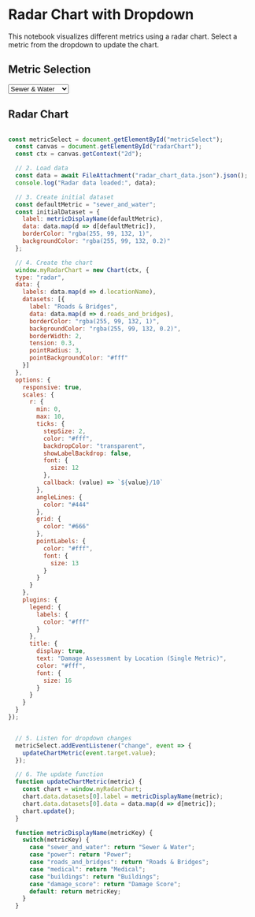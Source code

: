 # Radar Chart with Dropdown

This notebook visualizes different metrics using a radar chart. Select a metric from the dropdown to update the chart.

## Metric Selection

<select id="metricSelect">
  <option value="sewer_and_water">Sewer & Water</option>
  <option value="power">Power</option>
  <option value="roads_and_bridges">Roads & Bridges</option>
  <option value="medical">Medical</option>
  <option value="buildings">Buildings</option>
  <option value="damage_score">Damage Score</option>
</select>

## Radar Chart

<canvas id="radarChart" width="600" height="600"></canvas>

<script src="https://cdn.jsdelivr.net/npm/chart.js"></script>

```js

const metricSelect = document.getElementById("metricSelect");
  const canvas = document.getElementById("radarChart");
  const ctx = canvas.getContext("2d");

  // 2. Load data
  const data = await FileAttachment("radar_chart_data.json").json();
  console.log("Radar data loaded:", data);

  // 3. Create initial dataset
  const defaultMetric = "sewer_and_water";
  const initialDataset = {
    label: metricDisplayName(defaultMetric),
    data: data.map(d => d[defaultMetric]),
    borderColor: "rgba(255, 99, 132, 1)",
    backgroundColor: "rgba(255, 99, 132, 0.2)"
  };

  // 4. Create the chart
  window.myRadarChart = new Chart(ctx, {
  type: "radar",
  data: {
    labels: data.map(d => d.locationName),
    datasets: [{
      label: "Roads & Bridges",
      data: data.map(d => d.roads_and_bridges),
      borderColor: "rgba(255, 99, 132, 1)",
      backgroundColor: "rgba(255, 99, 132, 0.2)",
      borderWidth: 2,
      tension: 0.3,
      pointRadius: 3,
      pointBackgroundColor: "#fff"
    }]
  },
  options: {
    responsive: true,
    scales: {
      r: {
        min: 0,
        max: 10,
        ticks: {
          stepSize: 2,
          color: "#fff",
          backdropColor: "transparent",
          showLabelBackdrop: false,
          font: {
            size: 12
          },
          callback: (value) => `${value}/10`
        },
        angleLines: {
          color: "#444"
        },
        grid: {
          color: "#666"
        },
        pointLabels: {
          color: "#fff",
          font: {
            size: 13
          }
        }
      }
    },
    plugins: {
      legend: {
        labels: {
          color: "#fff"
        }
      },
      title: {
        display: true,
        text: "Damage Assessment by Location (Single Metric)",
        color: "#fff",
        font: {
          size: 16
        }
      }
    }
  }
});


  // 5. Listen for dropdown changes
  metricSelect.addEventListener("change", event => {
    updateChartMetric(event.target.value);
  });

  // 6. The update function
  function updateChartMetric(metric) {
    const chart = window.myRadarChart; 
    chart.data.datasets[0].label = metricDisplayName(metric);
    chart.data.datasets[0].data = data.map(d => d[metric]);
    chart.update();
  }

  function metricDisplayName(metricKey) {
    switch(metricKey) {
      case "sewer_and_water": return "Sewer & Water";
      case "power": return "Power";
      case "roads_and_bridges": return "Roads & Bridges";
      case "medical": return "Medical";
      case "buildings": return "Buildings";
      case "damage_score": return "Damage Score";
      default: return metricKey;
    }
  }

```